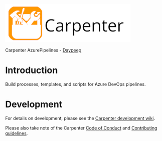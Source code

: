 ![Carpenter](media/Carpenter-Title_400x122.png)

Carpenter AzurePipelines - [Daypeep](https://www.daypeep.com)

# Introduction

Build processes, templates, and scripts for Azure DevOps pipelines.

# Development

For details on development, please see the [Carpenter development wiki](https://dev.azure.com/Daypeep/Carpenter/_wiki/wikis/Carpenter.wiki).

Please also take note of the Carpenter [Code of Conduct](CODE_OF_CONDUCT.md) and [Contributing guidelines](CONTRIBUTING.md).
